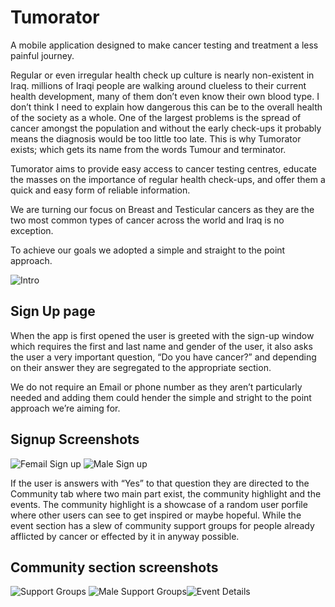 # Tumorator
A mobile application designed to make cancer testing and treatment a less painful journey.

Regular or even irregular health check up culture is nearly non-existent in Iraq. millions of Iraqi people are walking around clueless to their current health development, many of them don’t even know their own blood type. I don’t think I need to explain how dangerous this can be to the overall health of the society as a whole.
One of the largest problems is the spread of cancer amongst the population and without the early check-ups it probably means the diagnosis would be too little too late.
This is why Tumorator exists; which gets its name from the words Tumour and terminator.

Tumorator aims to provide easy access to cancer testing centres, educate the masses on the importance of regular health check-ups, and offer them a quick and easy form of reliable information.

We are turning our focus on Breast and Testicular cancers as they are the two most common types of cancer across the world and Iraq is no exception.

To achieve our goals we adopted a simple and straight to the point approach.

![Intro](https://user-images.githubusercontent.com/129291090/228602753-3909e75d-493b-468c-aefc-a8a83bcb2dbe.png)

## Sign Up page
When the app is first opened the user is greeted with the sign-up window which requires the first and last name and gender of the user, it also asks the user a very important question, “Do you have cancer?” and depending on their answer they are segregated to the appropriate section.

We do not require an Email or phone number as they aren’t particularly needed and adding them could hender the simple and stright to the point approach we’re aiming for.

## Signup Screenshots
![Femail Sign up](https://user-images.githubusercontent.com/129291090/228602835-c9f76d37-19ed-4762-8140-cb76d0b65e0a.png)
![Male Sign up](https://user-images.githubusercontent.com/129291090/228603366-a7f8a4e5-e1e6-48d6-b27a-a0514f99c34a.png)

If the user is answers with “Yes” to that question they are directed to the Community tab where two main part exist, the community highlight and the events.
The community highlight is a showcase of a random user porfile where other users can see to get inspired or maybe hopeful.
While the event section has a slew of community support groups for people already afflicted by cancer or effected by it in anyway possible.

## Community section screenshots
![Support Groups](https://user-images.githubusercontent.com/129291090/228611230-c334c70a-3a37-4d39-9886-89c32989d388.png)
![Male Support Groups](https://user-images.githubusercontent.com/129291090/228611257-17fffcd8-6a33-4527-b617-5b6b28f040c8.png)![Event Details](https://user-images.githubusercontent.com/129291090/228611274-afd2e5cb-f173-4f31-90f9-dd7f2154ffe7.png)


